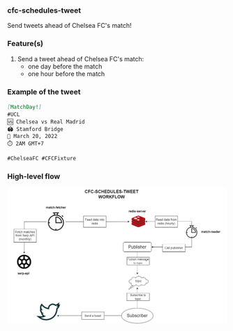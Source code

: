 ### cfc-schedules-tweet

Send tweets ahead of Chelsea FC's match!

### Feature(s)
1. Send a tweet ahead of Chelsea FC's match:
    - one day before the match
    - one hour before the match

### Example of the tweet
```Markdown
[MatchDay!]
#UCL 
🆚 Chelsea vs Real Madrid
🏟️ Stamford Bridge
📅 March 20, 2022
⏱️ 2AM GMT+7

#ChelseaFC #CFCFixture
```

### High-level flow
![](./diagram.png)